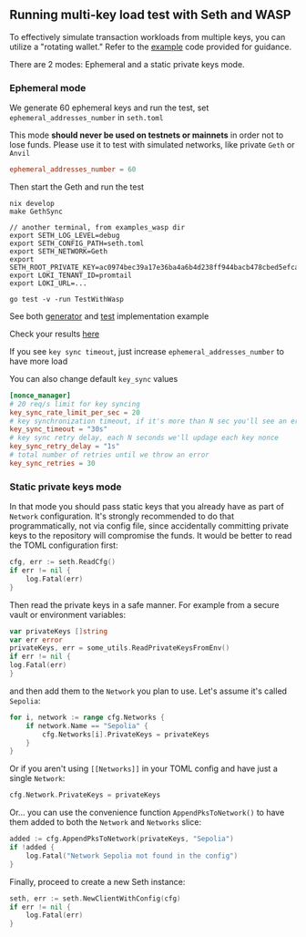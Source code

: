 ## Running multi-key load test with Seth and WASP
To effectively simulate transaction workloads from multiple keys, you can utilize a "rotating wallet." Refer to the [example](client_wasp_test.go) code provided for guidance.

There are 2 modes: Ephemeral and a static private keys mode.

### Ephemeral mode
We generate 60 ephemeral keys and run the test, set `ephemeral_addresses_number` in `seth.toml`

This mode **should never be used on testnets or mainnets** in order not to lose funds. Please use it to test with simulated networks, like private `Geth` or `Anvil`

```toml
ephemeral_addresses_number = 60
```
Then start the Geth and run the test

```
nix develop
make GethSync

// another terminal, from examples_wasp dir
export SETH_LOG_LEVEL=debug
export SETH_CONFIG_PATH=seth.toml
export SETH_NETWORK=Geth
export SETH_ROOT_PRIVATE_KEY=ac0974bec39a17e36ba4a6b4d238ff944bacb478cbed5efcae784d7bf4f2ff80
export LOKI_TENANT_ID=promtail
export LOKI_URL=...

go test -v -run TestWithWasp
```
See both [generator](client_wasp_test.go) and [test](client_wasp_test.go) implementation example

Check your results [here](https://grafana.ops.prod.cldev.sh/d/WaspDebug/waspdebug?orgId=1&from=now-5m&to=now)

If you see `key sync timeout`, just increase `ephemeral_addresses_number` to have more load

You can also change default `key_sync` values
```toml
[nonce_manager]
# 20 req/s limit for key syncing
key_sync_rate_limit_per_sec = 20
# key synchronization timeout, if it's more than N sec you'll see an error, raise amount of keys or increase the timeout
key_sync_timeout = "30s"
# key sync retry delay, each N seconds we'll updage each key nonce
key_sync_retry_delay = "1s"
# total number of retries until we throw an error
key_sync_retries = 30
```

### Static private keys mode
In that mode you should pass static keys that you already have as part of `Network` configuration. It's strongly recommended to do that programmatically, not via config file, since accidentally committing private keys to the repository will compromise the funds.
It would be better to read the TOML configuration first:
```go
cfg, err := seth.ReadCfg()
if err != nil {
    log.Fatal(err)
}
```

Then read the private keys in a safe manner. For example from a secure vault or environment variables:
```go
var privateKeys []string
var err error
privateKeys, err = some_utils.ReadPrivateKeysFromEnv()
if err != nil {
log.Fatal(err)
}
```
and then add them to the `Network` you plan to use. Let's assume it's called `Sepolia`:
```go
for i, network := range cfg.Networks {
    if network.Name == "Sepolia" {
        cfg.Networks[i].PrivateKeys = privateKeys
    }
}
```

Or if you aren't using `[[Networks]]` in your TOML config and have just a single `Network`:
```go
cfg.Network.PrivateKeys = privateKeys
```

Or... you can use the convenience function `AppendPksToNetwork()` to have them added to both the `Network` and `Networks` slice:
```go
added := cfg.AppendPksToNetwork(privateKeys, "Sepolia")
if !added {
    log.Fatal("Network Sepolia not found in the config")
}
```

Finally, proceed to create a new Seth instance:
```go
seth, err := seth.NewClientWithConfig(cfg)
if err != nil {
    log.Fatal(err)
}
```
